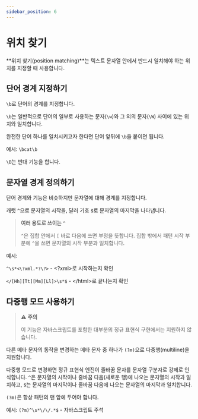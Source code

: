 ```yaml
---
sidebar_position: 6
---
```


# 위치 찾기

**위치 찾기(position matching)**는 텍스트 문자열 안에서 반드시 일치해야 하는 위치를 지정할 때 사용합니다.

## 단어 경계 지정하기

`\b`로 단어의 경계를 지정합니다.

`\b`는 일반적으로 단어의 일부로 사용하는 문자(`\w`)와 그 외의 문자(`\W`) 사이에 있는 위치와 일치합니다.

완전한 단어 하나를 일치시키고자 한다면 단어 앞뒤에 `\b`을 붙이면 됩니다.

예시: `\bcat\b`

`\B`는 반대 기능을 합니다.

## 문자열 경계 정의하기

단어 경계와 기능은 비슷하지만 문자열에 대해 경계를 지정합니다.

캐럿 `^`으로 문자열의 시작을, 달러 기호 `$`로 문자열의 마지막을 나타냅니다.

> **여러 용도로 쓰이는 `^`**
>
> `^`은 집합 안에서 `[` 바로 다음에 쓰면 부정을 뜻합니다. 집합 밖에서 패턴 시작 부분에 `^`을 쓰면 문자열의 시작 부분과 일치합니다.

예시:

`^\s*<\?xml.*?\?>` - &lt;?xml>로 시작하는지 확인

`</[Hh][Tt][Mm][Ll]>\s*$` - &lt;/html>로 끝나는지 확인

## 다중행 모드 사용하기

> :warning: **주의**
>
> 이 기능은 자바스크립트를 포함한 대부분의 정규 표현식 구현에서는 지원하지 않습니다.

다른 메타 문자의 동작을 변경하는 메타 문자 중 하나가 `(?m)`으로 다중행(multiline)을 지원합니다.

다중행 모드로 변경하면 정규 표현식 엔진이 줄바꿈 문자를 문자열 구분자로 강제로 인식합니다. `^`은 문자열의 시작이나 줄바꿈 다음(새로운 행)에 나오는 문자열의 시작과 일치하고, `$`는 문자열의 마지막이나 줄바꿈 다음에 나오는 문자열의 마지막과 일치합니다.

`(?m)`은 항상 패턴의 맨 앞에 두어야 합니다.

예시: `(?m)^\s*\/\/.*$` - 자바스크립트 주석
